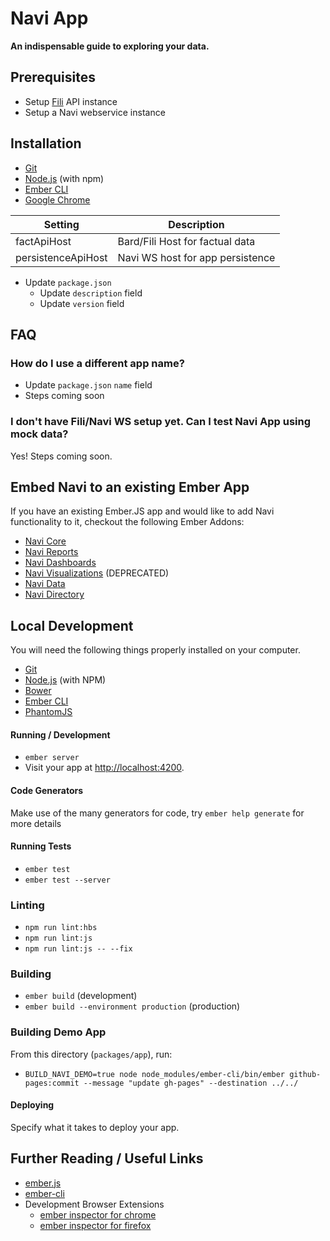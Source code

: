 # Navi App

**An indispensable guide to exploring your data.**

## Prerequisites

- Setup [Fili](https://github.com/yahoo/fili) API instance
- Setup a Navi webservice instance

## Installation

- [Git](https://git-scm.com/)
- [Node.js](https://nodejs.org/) (with npm)
- [Ember CLI](https://ember-cli.com/)
- [Google Chrome](https://google.com/chrome/)

| Setting            | Description                      |
| ------------------ | -------------------------------- |
| factApiHost        | Bard/Fili Host for factual data  |
| persistenceApiHost | Navi WS host for app persistence |

- Update `package.json`
  - Update `description` field
  - Update `version` field

## FAQ

### How do I use a different app name?

- Update `package.json` `name` field
- Steps coming soon

### I don't have Fili/Navi WS setup yet. Can I test Navi App using mock data?

Yes! Steps coming soon.

## Embed Navi to an existing Ember App

If you have an existing Ember.JS app and would like to add Navi functionality to it, checkout the following Ember Addons:

- [Navi Core](https://npmjs.com/package/navi-core)
- [Navi Reports](https://npmjs.com/package/navi-reports)
- [Navi Dashboards](https://npmjs.com/package/navi-dashboards)
- [Navi Visualizations](https://npmjs.com/package/navi-visualizations) (DEPRECATED)
- [Navi Data](https://npmjs.com/package/navi-data)
- [Navi Directory](https://npmjs.com/package/navi-data)

## Local Development

You will need the following things properly installed on your computer.

- [Git](http://git-scm.com/)
- [Node.js](http://nodejs.org/) (with NPM)
- [Bower](http://bower.io/)
- [Ember CLI](http://ember-cli.com/)
- [PhantomJS](http://phantomjs.org/)

#### Running / Development

- `ember server`
- Visit your app at [http://localhost:4200](http://localhost:4200).

#### Code Generators

Make use of the many generators for code, try `ember help generate` for more details

#### Running Tests

- `ember test`
- `ember test --server`

### Linting

- `npm run lint:hbs`
- `npm run lint:js`
- `npm run lint:js -- --fix`

### Building

- `ember build` (development)
- `ember build --environment production` (production)

### Building Demo App

From this directory (`packages/app`), run:

- `BUILD_NAVI_DEMO=true node node_modules/ember-cli/bin/ember github-pages:commit --message "update gh-pages" --destination ../../`

#### Deploying

Specify what it takes to deploy your app.

## Further Reading / Useful Links

- [ember.js](http://emberjs.com/)
- [ember-cli](http://ember-cli.com/)
- Development Browser Extensions
  - [ember inspector for chrome](https://chrome.google.com/webstore/detail/ember-inspector/bmdblncegkenkacieihfhpjfppoconhi)
  - [ember inspector for firefox](https://addons.mozilla.org/en-US/firefox/addon/ember-inspector/)

